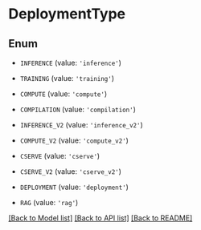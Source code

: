 # DeploymentType


## Enum

* `INFERENCE` (value: `'inference'`)

* `TRAINING` (value: `'training'`)

* `COMPUTE` (value: `'compute'`)

* `COMPILATION` (value: `'compilation'`)

* `INFERENCE_V2` (value: `'inference_v2'`)

* `COMPUTE_V2` (value: `'compute_v2'`)

* `CSERVE` (value: `'cserve'`)

* `CSERVE_V2` (value: `'cserve_v2'`)

* `DEPLOYMENT` (value: `'deployment'`)

* `RAG` (value: `'rag'`)

[[Back to Model list]](../README.md#documentation-for-models) [[Back to API list]](../README.md#documentation-for-api-endpoints) [[Back to README]](../README.md)


